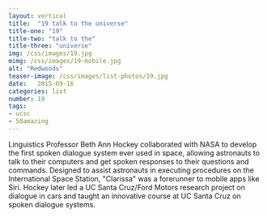 ```yaml
---
layout: vertical
title:  "19 talk to the universe"
title-one: "19"
title-two: "talk to the"
title-three: "universe"
img: /css/images/19.jpg
mimg: /css/images/19-mobile.jpg
alt: "Redwoods"
teaser-image: /css/images/list-photos/19.jpg
date:   2015-09-16
categories: list
number: 19
tags:
- ucsc
- 50amazing
---
```

Linguistics Professor Beth Ann Hockey collaborated with NASA to develop the first spoken dialogue system ever used in space, allowing astronauts to talk to their computers and get spoken responses to their questions and commands. Designed to assist astronauts in executing procedures on the International Space Station, "Clarissa" was a forerunner to mobile apps like Siri. Hockey later led a UC Santa Cruz/Ford Motors research project on dialogue in cars and taught an innovative course at UC Santa Cruz on spoken dialogue systems. 